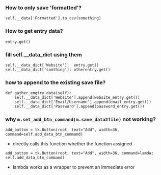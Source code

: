 ### How to only save 'formatted'?
    self.__data['Formatted'].to_csv(something)
### How to get entry data?
	entry.get()
### fill self.__data_dict using them	
	self.__data_dict['Website']:  entry.get()
	self.__data_dict['somthing']: otherentry.get()
### how to append to the existing save file?
    def gather_engtry_data(self):
        self.__data_dict['Website'].append(website_entry.get())
        self.__data_dict['Email/Username'].append(email_entry.get())
        self.__data_dict['Password'].append(password_entry.get())
### why `m.set_add_btn_command(m.save_data2file)` not working?
`add_button = tk.Button(root, text="Add", width=36, command=self.add_data_btn_command)`
- directly calls this function whether the function assigned

`add_button = tk.Button(root, text="Add", width=36, command=lamda: self.add_data_btn_command)`
- lambda works as a wrapper to prevent an immediate error 

